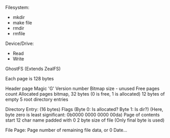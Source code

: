 Filesystem:
+ mkdir
+ make file
+ rmdir
+ rmfile

Device/Drive:
+ Read
+ Write



GhostFS (Extends ZealFS)

Each page is 128 bytes

Header page
  Magic 'G'
  Version number
  Bitmap size - unused
  Free pages count
  Allocated pages bitmap, 32 bytes (0 is free, 1 is allocated)
  12 bytes of empty
  5 root directory entries

Directory Entry: (16 bytes)
  Flags (Byte 0: Is allocated? Byte 1: Is dir?) (Here, byte zero is least significant: 0b0000 0000 0000 00da)
  Page of contents start
  12 char name padded with 0
  2 byte size of file (Only final byte is used)

File Page:
  Page number of remaining file data, or 0
  Date...
  